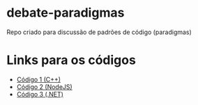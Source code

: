 # debate-paradigmas
Repo criado para discussão de padrões de código (paradigmas)

# Links para os códigos
- [Código 1 (C++)](./Codigo1)
- [Código 2 (NodeJS)](./Codigo2)
- [Código 3 (.NET)](./Codigo3)
